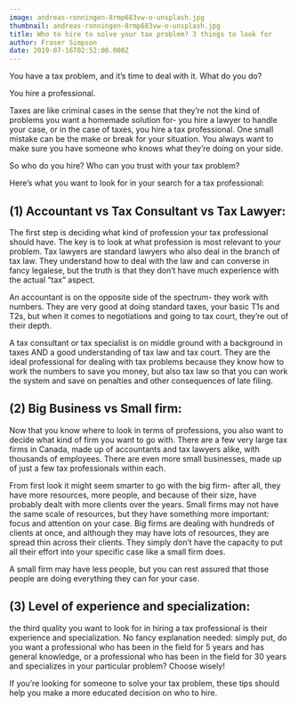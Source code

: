 ```yaml
---
image: andreas-ronningen-8rmp683vw-o-unsplash.jpg
thumbnail: andreas-ronningen-8rmp683vw-o-unsplash.jpg
title: Who to hire to solve your tax problem? 3 things to look for
author: Fraser Simpson
date: 2019-07-16T02:52:00.000Z
---
```

You have a tax problem, and it’s time to deal with it. What do you do?

You hire a professional.

Taxes are like criminal cases in the sense that they’re not the kind of problems you want a homemade solution for- you hire a lawyer to handle your case, or in the case of taxes, you hire a tax professional. One small mistake can be the make or break for your situation. You always want to make sure you have someone who knows what they’re doing on your side.

So who do you hire? Who can you trust with your tax problem?

Here’s what you want to look for in your search for a tax professional:

## (1) Accountant vs Tax Consultant vs Tax Lawyer:

The first step is deciding what kind of profession your tax professional should have. The key is to look at what profession is most relevant to your problem. Tax lawyers are standard lawyers who also deal in the branch of tax law. They understand how to deal with the law and can converse in fancy legalese, but the truth is that they don’t have much experience with the actual “tax” aspect.

An accountant is on the opposite side of the spectrum- they work with numbers. They are very good at doing standard taxes, your basic T1s and T2s, but when it comes to negotiations and going to tax court, they’re out of their depth.

A tax consultant or tax specialist is on middle ground with a background in taxes AND a good understanding of tax law and tax court. They are the ideal professional for dealing with tax problems because they know how to work the numbers to save you money, but also tax law so that you can work the system and save on penalties and other consequences of late filing.

## (2) Big Business vs Small firm:

Now that you know where to look in terms of professions, you also want to decide what kind of firm you want to go with. There are a few very large tax firms in Canada, made up of accountants and tax lawyers alike, with thousands of employees. There are even more small businesses, made up of just a few tax professionals within each.

From first look it might seem smarter to go with the big firm- after all, they have more resources, more people, and because of their size, have probably dealt with more clients over the years. Small firms may not have the same scale of resources, but they have something more important: focus and attention on your case. Big firms are dealing with hundreds of clients at once, and although they may have lots of resources, they are spread thin across their clients. They simply don’t have the capacity to put all their effort into your specific case like a small firm does.

A small firm may have less people, but you can rest assured that those people are doing everything they can for your case.

## (3) Level of experience and specialization:

the third quality you want to look for in hiring a tax professional is their experience and specialization. No fancy explanation needed: simply put, do you want a professional who has been in the field for 5 years and has general knowledge, or a professional who has been in the field for 30 years and specializes in your particular problem? Choose wisely!

If you’re looking for someone to solve your tax problem, these tips should help you make a more educated decision on who to hire.
